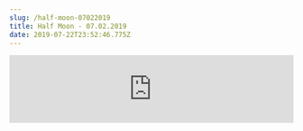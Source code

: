 ```yaml
---
slug: /half-moon-07022019
title: Half Moon - 07.02.2019
date: 2019-07-22T23:52:46.775Z
---
```

<iframe width="100%" height="120" src="https://www.mixcloud.com/widget/iframe/?hide_cover=1&feed=%2FHalfMoonbk%2Fmoney-cat-records-722019%2F" frameborder="0" ></iframe>
